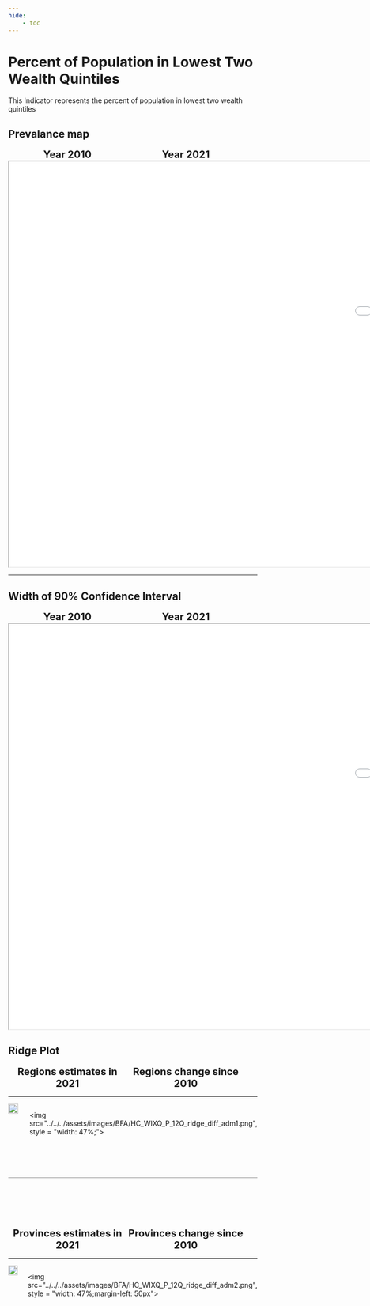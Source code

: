 ```yaml
---
hide:
    - toc
---
```

# Percent of Population in Lowest Two Wealth Quintiles

This Indicator represents the percent of population in lowest two wealth quintiles

## Prevalance map

<div style="width: 95%; display:grid; grid-template-columns: repeat(2, 1fr); gap: 0px; text-align:center; font-weight:bold;x">
  <div style="font-size: 20px">Year 2010</div>
  <div style="font-size: 20px">Year 2021</div>
</div>

<iframe src="../../../assets/images/BFA/HC_WIXQ_P_12Q_detail.html" style = "width: 2000px; height: 820px"></iframe>

---

## Width of 90% Confidence Interval

<div style="width: 95%; display:grid; grid-template-columns: repeat(2, 1fr); gap: 0px; text-align:center; font-weight:bold;x">
  <div style="font-size: 20px">Year 2010</div>
  <div style="font-size: 20px">Year 2021</div>
</div>

<iframe src="../../../assets/images/BFA/HC_WIXQ_P_12Q_detail_ci.html" style = "width: 2000px; height: 820px"></iframe>

## Ridge Plot

<div style="width: 95%; display:grid; grid-template-columns: repeat(2, 1fr); gap: 0px; text-align:center; font-weight:bold;x">
  <div style="font-size: 20px">Regions estimates in 2021</div>
  <div style="font-size: 20px">Regions change since 2010</div>
</div>

---

<div style="display: flex">
<img src="../../../assets/images/BFA/HC_WIXQ_P_12Q_ridge_adm1.png", style = "width: 47%;">

<img src="../../../assets/images/BFA/HC_WIXQ_P_12Q_ridge_diff_adm1.png", style = "width: 47%;">

</div>

<hr style="height: 1px; background-color: #8c8c8cff; border: none; margin: 20px 0; margin-bottom: 100px; margin-top: 70px;">


<div style="width: 95%; display:grid; grid-template-columns: repeat(2, 1fr); gap: 0px; text-align:center; font-weight:bold;x">
  <div style="font-size: 20px">Provinces estimates in 2021</div>
  <div style="font-size: 20px">Provinces change since 2010</div>
</div>

---

<div style="display: flex">
<img src="../../../assets/images/BFA/HC_WIXQ_P_12Q_ridge_adm2.png", style = "width: 47%">

<img src="../../../assets/images/BFA/HC_WIXQ_P_12Q_ridge_diff_adm2.png", style = "width: 47%;margin-left: 50px">

</div>